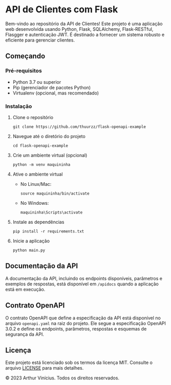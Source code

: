# API de Clientes com Flask

Bem-vindo ao repositório da API de Clientes! Este projeto é uma aplicação web desenvolvida usando Python, Flask, SQLAlchemy, Flask-RESTful, Flasgger e autenticação JWT. É destinado a fornecer um sistema robusto e eficiente para gerenciar clientes.

## Começando

### Pré-requisitos

- Python 3.7 ou superior
- Pip (gerenciador de pacotes Python)
- Virtualenv (opcional, mas recomendado)

### Instalação

1. Clone o repositório

   ```shell
   git clone https://github.com/thuurzz/flask-openapi-example
   ```

2. Navegue até o diretório do projeto

   ```shell
   cd flask-openapi-example
   ```

3. Crie um ambiente virtual (opcional)

   ```shell
   python -m venv maquininha
   ```

4. Ative o ambiente virtual

   - No Linux/Mac:
     ```shell
     source maquininha/bin/activate
     ```
   - No Windows:
     ```shell
     maquininha\Scripts\activate
     ```

5. Instale as dependências

   ```shell
   pip install -r requirements.txt
   ```

6. Inicie a aplicação
   ```shell
   python main.py
   ```

## Documentação da API

A documentação da API, incluindo os endpoints disponíveis, parâmetros e exemplos de respostas, está disponível em `/apidocs` quando a aplicação está em execução.

## Contrato OpenAPI

O contrato OpenAPI que define a especificação da API está disponível no arquivo `openapi.yaml` na raiz do projeto. Ele segue a especificação OpenAPI 3.0.2 e define os endpoints, parâmetros, respostas e esquemas de segurança da API.

## Licença

Este projeto está licenciado sob os termos da licença MIT. Consulte o arquivo [LICENSE](LICENSE) para mais detalhes.

&copy; 2023 Arthur Vinícius. Todos os direitos reservados.
